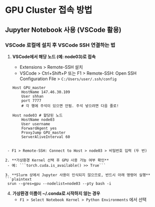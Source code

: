 # GPU Cluster 접속 방법

## Jupyter Notebook 사용 (VSCode 활용)

### VSCode 로컬에 설치 후 VSCode SSH 연결하는 법
1. **VSCode에서 해당 노드 (예: node03)로 접속**
   - Extensions > Remote-SSH 설치
   - VSCode > Ctrl+Shift+P 또는 F1 > Remote-SSH: Open SSH Configuration File > `C:/Users/user/.ssh/config`

   ```plaintext
   Host GPU_master
       HostName 147.46.30.109
       User shhan
       port 7777
       # 각 행에 주석이 있으면 안됨. 주석 넣으려면 다음 줄로!

   Host node03 # 할당된 노드
       HostName node03
       User username
       ForwardAgent yes
       ProxyJump GPU_master
       ServerAliveInterval 60
  ```

   - F1 > Remote-SSH: Connect to Host > node03 > 비밀번호 입력 (두 번)
   
2. **가상환경 Kernel 선택 후 GPU 사용 가능 여부 확인**
   - 예: ```torch.cuda.is_available() >> True```

3. **Slurm 상에서 Jupyter 사용이 인식되지 않으므로, 반드시 아래 명령어 실행**
  ```plaintext
   srun --gres=gpu --nodelist=node03 --pty bash -i
  ```

4. **가상환경 이름이 ~/.conda로 시작하지 않는 경우**
   - ```F1 > Select Notebook Kernel > Python Environments``` 에서 선택
